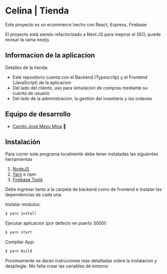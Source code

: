 # Celina | Tienda

Este proyecto es un ecommerce hecho con React, Express, Firebase

El proyecto está siendo refactorizado a Next.JS para mejorar el SEO, puede revisar la rama nextjs

## Informacion de la aplicacion

Detalles de la tienda:

- Este repositorio cuenta con el Backend (Typescritp) y el Frontend (JavaScript) de la aplicacion
- Del lado del cliente, uso para simulacion de compras mediante su cuenta de usuario
- Del lado de la administracion, la gestión del inventario y las ordenes

## Equipo de desarrollo

- [Camilo José Mezú Mina](https://camilomezu.com/) 🤠

## Instalación

Para correr este programa localmente debe tener instaladas las siguientes herramientas

1. [NodeJS](https://nodejs.org/)
2. [Yarn](https://yarnpkg.com/) o npm
3. [Firebase Tools](https://www.npmjs.com/package/firebase-tools)

Debe ingresar tanto a la carpeta de backend como de frontend e instalar las dependencias de cada una.


Instalar modulos:

```bash
$ yarn install
```

Ejecutar aplicacion (por defecto en puerto 3000):

```bash
$ yarn start
```

Compilar App:

```bash
$ yarn build
```

Proximamente se daran instruciones más detalladas sobre la instalacion y despliegle.
Me falta crear las variables de entorno
